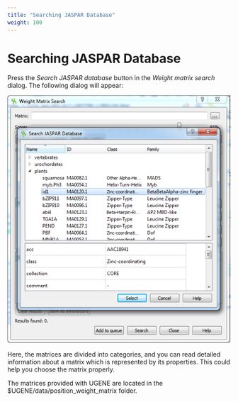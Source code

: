 ```yaml
---
title: "Searching JASPAR Database"
weight: 100
---
```


# Searching JASPAR Database

Press the _Search JASPAR database_ button in the _Weight matrix search_ dialog. The following dialog will appear:

![](/images/65930913/65930914.png)

Here, the matrices are divided into categories, and you can read detailed information about a matrix which is represented by its properties. This could help you choose the matrix properly.

The matrices provided with UGENE are located in the $UGENE/data/position\_weight\_matrix folder.
